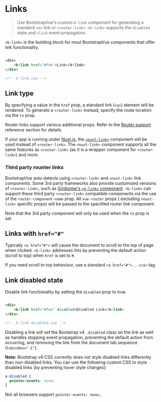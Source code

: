 # Links

> Use BootstrapVue's custom `b-link` component for generating a standard `<a>` link or
> `<router-link>`. `<b-link>` supports the `disabled` state and `click` event propagation.

`<b-link>` is the building block for most BootstrapVue components that offer link functionality.

```html

<div>
    <b-link href="#foo">Link</b-link>
</div>

<!-- b-link.vue -->
```

## Link type

By specifying a value in the `href` prop, a standard link (`<a>`) element will be rendered. To generate
a `<router-link>` instead, specify the route location via the `to` prop.

Router links support various additional props. Refer to the
[Router support](/docs/reference/router-links) reference section for details.

If your app is running under [Nuxt.js](https://nuxtjs.org), the
[`<nuxt-link>`](https://nuxtjs.org/api/components-nuxt-link) component will be used instead of
`<router-link>`. The `<nuxt-link>` component supports all the same features as `<router-link>` (as it is a wrapper
component for `<router-link>`) and more.

### Third party rounter links

BootstrapVue auto detects using `<router-link>` and `<nuxt-link>` link components. Some 3rd party frameworks also
provide customized versions of `<router-link>`, such as
[Gridsome's `<g-link>` component](https://gridsome.org/docs/linking/). `<b-link>` can support these third
party `<router-link>` compatible components via the use of the `router-component-name` prop. All `vue-router` props (
excluding `<nuxt-link>` specific props) will be passed to the specified router link component.

Note that the 3rd party component will only be used when the `to` prop is set.

## Links with `href="#"`

Typically `<a href="#">` will cause the document to scroll to the top of page when clicked.
`<b-link>` addresses this by preventing the default action (scroll to top) when `href` is set to
`#`.

If you need scroll to top behaviour, use a standard `<a href="#">...</a>` tag.

## Link disabled state

Disable link functionality by setting the `disabled` prop to true.

```html

<div>
    <b-link href="#foo" disabled>Disabled Link</b-link>
</div>

<!-- b-link-disabled.vue -->
```

Disabling a link will set the Bootstrap v4 `.disabled` class on the link as well as handles stopping event propagation,
preventing the default action from occurring, and removing the link from the document tab sequence (`tabindex="-1"`).

**Note:** Bootstrap v4 CSS currently does not style disabled links differently than non-disabled links. You can use the
following custom CSS to style disabled links (by preventing hover style changes):

```css
a.disabled {
  pointer-events: none;
}
```

Not all browsers support `pointer-events: none;`.

<!-- Component reference added automatically from component package.json -->

